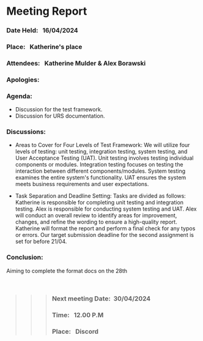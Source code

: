 # Meeting Report

### Date Held: &nbsp; <font size = "3">16/04/2024</font>
### Place: &nbsp; <font size = "3"> Katherine's place</font>
### Attendees: &nbsp; <font size = "3"> Katherine Mulder & Alex Borawski</font>
### Apologies: &nbsp; <font size = "3">  </font>

### Agenda: 

   * Discussion for the test framework.
   * Discussion for URS documentation.
   

### Discussions: 

* Areas to Cover for Four Levels of Test Framework:
We will utilize four levels of testing: unit testing, integration testing, system testing, and User Acceptance Testing (UAT).
Unit testing involves testing individual components or modules.
Integration testing focuses on testing the interaction between different components/modules.
System testing examines the entire system's functionality.
UAT ensures the system meets business requirements and user expectations.

* Task Separation and Deadline Setting:
Tasks are divided as follows:
Katherine is responsible for completing unit testing and integration testing.
Alex is responsible for conducting system testing and UAT.
Alex will conduct an overall review to identify areas for improvement, changes, and refine the wording to ensure a high-quality report.
Katherine will format the report and perform a final check for any typos or errors.
Our target submission deadline for the second assignment is set for before 21/04.


### Conclusion: &nbsp; 
Aiming to complete the format docs on the 28th 

<br>


>>>### Next meeting Date:&nbsp; <font size = "3">30/04/2024 </font>
>>>### Time: &nbsp; <font size = "3">12.00 P.M </font>				
>>>### Place:  &nbsp; <font size = "3">Discord</font>
